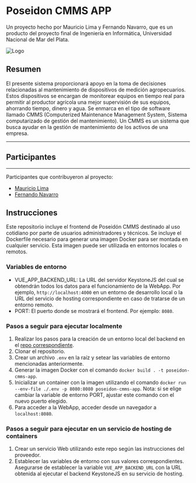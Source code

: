 # Poseidon CMMS APP
Un proyecto hecho por Mauricio Lima y Fernando Navarro, que es un producto del proyecto final de Ingeniería en Informática, Universidad Nacional de Mar del Plata.

![Logo](https://i.ibb.co/cNmHj0P/logo256.png)

## Resumen

El presente sistema proporcionará apoyo en la toma de decisiones relacionadas al mantenimiento de dispositivos de medición agropecuarios. Estos dispositivos se encargan de monitorear equipos en tiempo real para permitir al productor agrícola una mejor supervisión de sus equipos, ahorrando tiempo, dinero y agua. 
Se enmarca en el tipo de software llamado CMMS (Computerized Maintenance Management System, Sistema computarizado de gestión del mantenimiento). Un CMMS es un sistema que busca ayudar en la gestión de mantenimiento de los activos de una empresa. 

***

## Participantes
***
Participantes que contribuyeron al proyecto:
* [Mauricio Lima](https://github.com/NavarroFer) 
* [Fernando Navarro](https://github.com/mau-lima)


## Instrucciones

Este repositorio incluye el frontend de Poseidón CMMS destinado al uso cotidiano por parte de usuarios administradores y técnicos. Se incluye el Dockerfile necesario para generar una imagen Docker para ser montada en cualquier servicio. Esta imagen puede ser utilizada en entornos locales o remotos.

### Variables de entorno

- VUE_APP_BACKEND_URL: La URL del servidor KeystoneJS del cual se obtendrán todos los datos para el funcionamiento de la WebApp. Por ejemplo, `http://localhost:4000` en un entorno de desarrollo local o la URL del servicio de hosting correspondiente en caso de tratarse de un entorno remoto.
- PORT: El puerto donde se mostrará el frontend. Por ejemplo: `8080`.

### Pasos a seguir para ejecutar localmente

1. Realizar los pasos para la creación de un entorno local del backend en el [repo correspondiente](https://github.com/Poseidon-CMMS/Poseidon-CMMS/).
2. Clonar el repositorio.
3. Crear un archivo `.env` en la raíz y setear las variables de entorno mencionadas anteriormente.
4. Generar la imagen Docker con el comando `docker build . -t poseidon-cmms-app`.
5. Inicializar un container con la imagen utilizando el comando `docker run --env-file ./.env -p 8080:8080 poseidon-cmms-app`. Nota: si se elige cambiar la variable de entorno PORT, ajustar este comando con el nuevo puerto elegido.
6. Para acceder a la WebApp, acceder desde un navegador a `localhost:8080`.

### Pasos a seguir para ejecutar en un servicio de hosting de containers

1. Crear un servicio Web utilizando este repo según las instrucciones del proveedor.
2. Establecer las variables de entorno con sus valores correspondientes. Asegurarse de establecer la variable `VUE_APP_BACKEND_URL` con la URL obtenida al ejecutar el backend KeystoneJS en su servicio de hosting.
